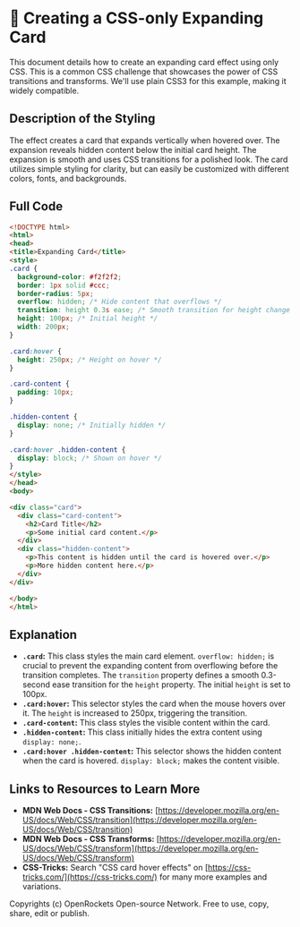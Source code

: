 # 🐞 Creating a CSS-only Expanding Card


This document details how to create an expanding card effect using only CSS.  This is a common CSS challenge that showcases the power of CSS transitions and transforms. We'll use plain CSS3 for this example, making it widely compatible.


## Description of the Styling

The effect creates a card that expands vertically when hovered over.  The expansion reveals hidden content below the initial card height.  The expansion is smooth and uses CSS transitions for a polished look.  The card utilizes simple styling for clarity, but can easily be customized with different colors, fonts, and backgrounds.


## Full Code

```html
<!DOCTYPE html>
<html>
<head>
<title>Expanding Card</title>
<style>
.card {
  background-color: #f2f2f2;
  border: 1px solid #ccc;
  border-radius: 5px;
  overflow: hidden; /* Hide content that overflows */
  transition: height 0.3s ease; /* Smooth transition for height change */
  height: 100px; /* Initial height */
  width: 200px;
}

.card:hover {
  height: 250px; /* Height on hover */
}

.card-content {
  padding: 10px;
}

.hidden-content {
  display: none; /* Initially hidden */
}

.card:hover .hidden-content {
  display: block; /* Shown on hover */
}
</style>
</head>
<body>

<div class="card">
  <div class="card-content">
    <h2>Card Title</h2>
    <p>Some initial card content.</p>
  </div>
  <div class="hidden-content">
    <p>This content is hidden until the card is hovered over.</p>
    <p>More hidden content here.</p>
  </div>
</div>

</body>
</html>
```


## Explanation

* **`.card`:** This class styles the main card element. `overflow: hidden;` is crucial to prevent the expanding content from overflowing before the transition completes.  The `transition` property defines a smooth 0.3-second ease transition for the `height` property. The initial `height` is set to 100px.
* **`.card:hover`:** This selector styles the card when the mouse hovers over it.  The `height` is increased to 250px, triggering the transition.
* **`.card-content`:** This class styles the visible content within the card.
* **`.hidden-content`:** This class initially hides the extra content using `display: none;`.
* **`.card:hover .hidden-content`:**  This selector shows the hidden content when the card is hovered. `display: block;` makes the content visible.


## Links to Resources to Learn More

* **MDN Web Docs - CSS Transitions:** [https://developer.mozilla.org/en-US/docs/Web/CSS/transition](https://developer.mozilla.org/en-US/docs/Web/CSS/transition)
* **MDN Web Docs - CSS Transforms:** [https://developer.mozilla.org/en-US/docs/Web/CSS/transform](https://developer.mozilla.org/en-US/docs/Web/CSS/transform)
* **CSS-Tricks:**  Search "CSS card hover effects" on [https://css-tricks.com/](https://css-tricks.com/) for many more examples and variations.


Copyrights (c) OpenRockets Open-source Network. Free to use, copy, share, edit or publish.


